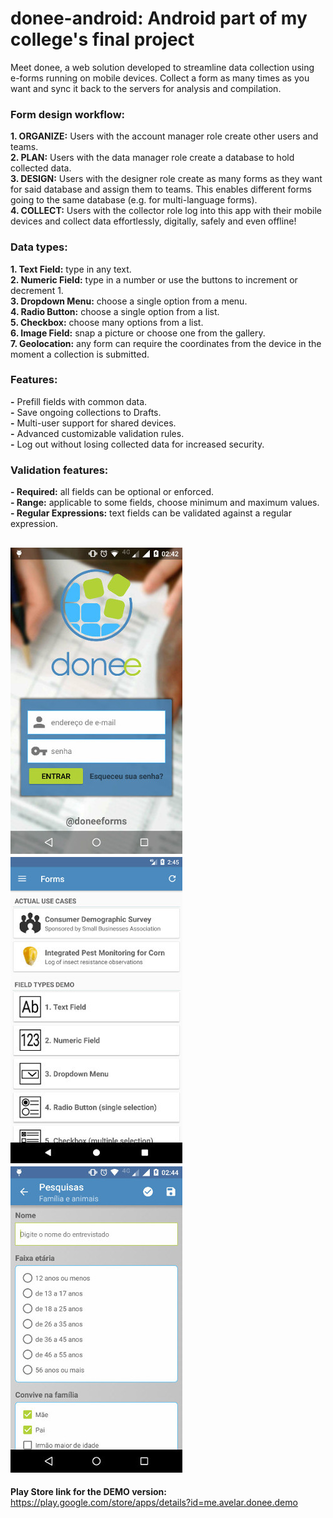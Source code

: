 # donee-android: Android part of my college's final project

Meet donee, a web solution developed to streamline data collection using e-forms running on mobile devices. Collect a form as many times as you want and sync it back to the servers for analysis and compilation.

### Form design workflow:
**1. ORGANIZE:** Users with the account manager role create other users and teams.  
**2. PLAN:** Users with the data manager role create a database to hold collected data.  
**3. DESIGN:** Users with the designer role create as many forms as they want for said database and assign them to teams. This enables different forms going to the same database (e.g. for multi-language forms).  
**4. COLLECT:** Users with the collector role log into this app with their mobile devices and collect data effortlessly, digitally, safely and even offline!

### Data types:
**1. Text Field:** type in any text.  
**2. Numeric Field:** type in a number or use the buttons to increment or decrement 1.  
**3. Dropdown Menu:** choose a single option from a menu.  
**4. Radio Button:** choose a single option from a list.  
**5. Checkbox:** choose many options from a list.  
**6. Image Field:** snap a picture or choose one from the gallery.  
**7. Geolocation:** any form can require the coordinates from the device in the moment a collection is submitted.

### Features:
**-** Prefill fields with common data.  
**-** Save ongoing collections to Drafts.  
**-** Multi-user support for shared devices.  
**-** Advanced customizable validation rules.  
**-** Log out without losing collected data for increased security.

### Validation features:
**- Required:** all fields can be optional or enforced.  
**- Range:** applicable to some fields, choose minimum and maximum values.  
**- Regular Expressions:** text fields can be validated against a regular expression.

![Login Activity](https://github.com/pauloavelar/donee-android/raw/master/readme/login_screenshot.jpg)
![Main Activity - Forms](https://github.com/pauloavelar/donee-android/raw/master/readme/forms_screenshot.jpg)
![Collector Activity](https://github.com/pauloavelar/donee-android/raw/master/readme/collector_screenshot.jpg)
---
**Play Store link for the DEMO version:** https://play.google.com/store/apps/details?id=me.avelar.donee.demo

